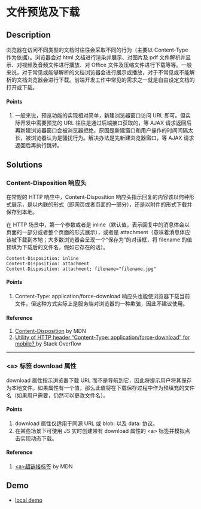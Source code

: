 # 文件预览及下载

## Description
浏览器在访问不同类型的文档时往往会采取不同的行为（主要以 Content-Type 作为依据）。浏览器会对 html 文档进行渲染并展示、对图片及 pdf 文件解析并显示、对视频及音频文件进行播放、对 Office 文件及压缩文件进行下载等等。一般来说，对于常见或能够解析的文档浏览器会进行展示或播放，对于不常见或不能解析的文档浏览器会进行下载。前端开发工作中常见的需求之一就是自由设定文档的打开或下载。

#### Points
1. 一般来说，预览功能的实现相对简单，新建浏览器窗口访问 URL 即可。但实际开发中需要预览的 URL 往往是通过后端接口获取的，等 AJAX 请求返回后再新建浏览器窗口会被浏览器拒绝，原因是新建窗口和用户操作的时间间隔太长，被浏览器认为是骚扰行为。解决办法是先新建浏览器窗口，等 AJAX 请求返回后再执行跳转。

## Solutions

### Content-Disposition 响应头
在常规的 HTTP 响应中，Content-Disposition 响应头指示回复的内容该以何种形式展示，是以内联的形式（即网页或者页面的一部分），还是以附件的形式下载并保存到本地。

在 HTTP 场景中，第一个参数或者是 inline（默认值，表示回复中的消息体会以页面的一部分或者整个页面的形式展示），或者是 attachment（意味着消息体应该被下载到本地；大多数浏览器会呈现一个“保存为”的对话框，将 filename 的值预填为下载后的文件名，假如它存在的话）。

```
Content-Disposition: inline
Content-Disposition: attachment
Content-Disposition: attachment; filename="filename.jpg"
```

#### Points
1. Content-Type: application/force-download 响应头也能使浏览器下载当前文件，但这种方式实际上是服务端对浏览器的一种欺骗，因此不建议使用。

#### Reference
1. [Content-Disposition](https://developer.mozilla.org/zh-CN/docs/Web/HTTP/Headers/Content-Disposition) by MDN
2. [Utility of HTTP header “Content-Type: application/force-download” for mobile?
](https://stackoverflow.com/questions/10615797/utility-of-http-header-content-type-application-force-download-for-mobile) by Stack Overflow

---

### \<a> 标签 download 属性
download 属性指示浏览器下载 URL 而不是导航到它，因此将提示用户将其保存为本地文件。如果属性有一个值，那么此值将在下载保存过程中作为预填充的文件名（如果用户需要，仍然可以更改文件名）。

#### Points
1. download 属性仅适用于同源 URL 或 blob: 以及 data: 协议。
2. 在某些场景下可使用 JS 实时创建带有 download 属性的 \<a> 标签并模拟点击实现动态下载。

#### Reference
1. [\<a>超链接标签](https://developer.mozilla.org/zh-CN/docs/Web/HTML/Element/a) by MDN

## Demo
- [local demo](http://localhost:3721/preview-and-download)

